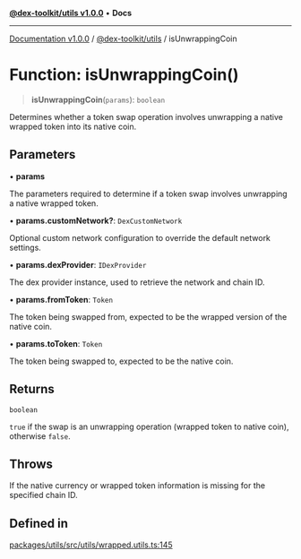 [**@dex-toolkit/utils v1.0.0**](../README.md) • **Docs**

***

[Documentation v1.0.0](../../../packages.md) / [@dex-toolkit/utils](../README.md) / isUnwrappingCoin

# Function: isUnwrappingCoin()

> **isUnwrappingCoin**(`params`): `boolean`

Determines whether a token swap operation involves unwrapping a native wrapped token into its native coin.

## Parameters

• **params**

The parameters required to determine if a token swap involves unwrapping a native wrapped token.

• **params.customNetwork?**: `DexCustomNetwork`

Optional custom network configuration to override the default network settings.

• **params.dexProvider**: `IDexProvider`

The dex provider instance, used to retrieve the network and chain ID.

• **params.fromToken**: `Token`

The token being swapped from, expected to be the wrapped version of the native coin.

• **params.toToken**: `Token`

The token being swapped to, expected to be the native coin.

## Returns

`boolean`

`true` if the swap is an unwrapping operation (wrapped token to native coin), otherwise `false`.

## Throws

If the native currency or wrapped token information is missing for the specified chain ID.

## Defined in

[packages/utils/src/utils/wrapped.utils.ts:145](https://github.com/niZmosis/dex-toolkit/blob/3d8b41b44787b30fbea5de3ab4737662ffb61bc8/packages/utils/src/utils/wrapped.utils.ts#L145)
